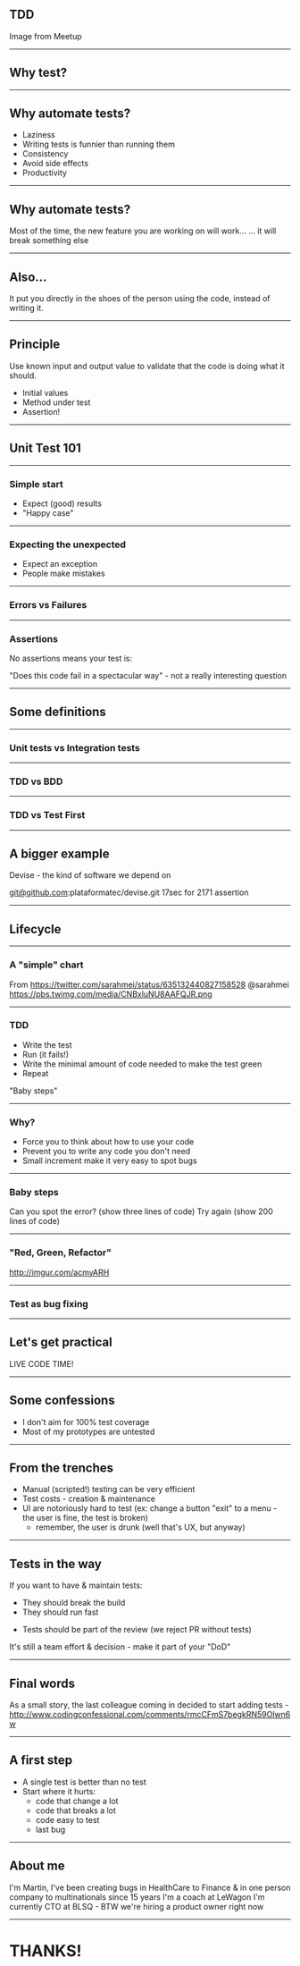 ## TDD

Image from Meetup

---

## Why test?

---

## Why automate tests?

* Laziness
* Writing tests is funnier than running them
* Consistency
* Avoid side effects
* Productivity

---

## Why automate tests?

Most of the time, the new feature you are working on will work...
... it will break something else

---

## Also...

It put you directly in the shoes of the person using the code, instead of writing it.

---

## Principle

Use known input and output value to validate that the code is doing what it should.

* Initial values
* Method under test
* Assertion!

---

## Unit Test 101

---

### Simple start

* Expect (good) results
* "Happy case"

---

### Expecting the unexpected

* Expect an exception
* People make mistakes

---

### Errors vs Failures

---

### Assertions

No assertions means your test is:

"Does this code fail in a spectacular way" - not a really interesting question

---

## Some definitions

---

### Unit tests vs Integration tests

---

### TDD vs BDD

---

### TDD vs Test First

---

## A bigger example

Devise - the kind of software we depend on

git@github.com:plataformatec/devise.git
17sec for 2171 assertion

---

## Lifecycle

---

### A "simple" chart

From https://twitter.com/sarahmei/status/635132440827158528 @sarahmei
https://pbs.twimg.com/media/CNBxluNU8AAFQJR.png

---

### TDD

* Write the test
* Run (it fails!)
* Write the minimal amount of code needed to make the test green
* Repeat

"Baby steps"

---

### Why?

* Force you to think about how to use your code
* Prevent you to write any code you don't need
* Small increment make it very easy to spot bugs

---
### Baby steps

Can you spot the error? (show three lines of code)
Try again (show 200 lines of code)

---

### "Red, Green, Refactor"

http://imgur.com/acmyARH

---

### Test as bug fixing

---

## Let's get practical

LIVE CODE TIME!

---

## Some confessions

* I don't aim for 100% test coverage
* Most of my prototypes are untested

---

## From the trenches

* Manual (scripted!) testing can be very efficient
* Test costs - creation & maintenance
* UI are notoriously hard to test (ex: change a button "exit" to a menu - the user is fine, the test is broken)
  - remember, the user is drunk (well that's UX, but anyway)

---

## Tests in the way

If you want to have & maintain tests:

* They should break the build
* They should run fast
- Tests should be part of the review (we reject PR without tests)

It's still a team effort & decision - make it part of your "DoD"

---

## Final words

As a small story, the last colleague coming in decided to start adding tests - http://www.codingconfessional.com/comments/rmcCFmS7begkRN59Olwn6w

---

## A first step

* A single test is better than no test
* Start where it hurts:
  - code that change a lot
  - code that breaks a lot
  - code easy to test
  - last bug

---

## About me

I'm Martin, I've been creating bugs in HealthCare to Finance & in one person company to multinationals since 15 years
I'm a coach at LeWagon
I'm currently CTO at BLSQ - BTW we're hiring a product owner right now

---

# THANKS!
